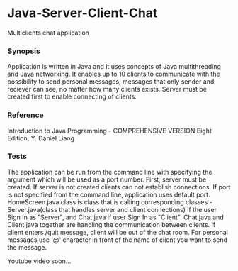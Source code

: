 # Java-Server-Client-Chat
Multiclients chat application

<h3>Synopsis </h3>
<p>Application is written in Java and it uses concepts of Java multithreading and Java networking. It enables up to 10 clients to communicate with the possibility to send personal messages, messages that only sender and reciever can see, no matter how many clients exists. Server must be created first to enable connecting of clients.</p>

<h3>Reference </h3>
<p>Introduction to Java Programming - COMPREHENSIVE VERSION Eight Edition, Y. Daniel Liang

<h3>Tests </h3>
<p>The application can be run from the command line with specifying the argument which will be used as a port number. First, server must be created. If server is not created clients can not establish connections. If port is not specified from the command line, application uses default port. HomeScreen.java class is class that is calling corresponding classes - Server.java(class that handles server and client connections) if the user Sign In as "Server", and Chat.java if user Sign In as "Client". Chat.java and Client.java together are handling the communication between clients. If client enters /quit message, client will be out of the chat room. For personal messages use '@' character in front of the name of client you want to send the message.</p>
<p>Youtube video soon...</p>
